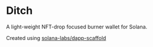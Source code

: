 # Ditch

A light-weight NFT-drop focused burner wallet for Solana.


Created using [solana-labs/dapp-scaffold](https://github.com/solana-labs/dapp-scaffold)